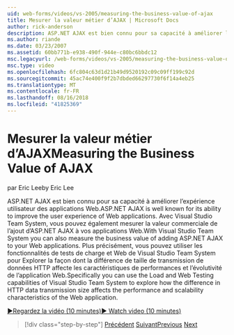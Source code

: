 ```yaml
---
uid: web-forms/videos/vs-2005/measuring-the-business-value-of-ajax
title: Mesurer la valeur métier d’AJAX | Microsoft Docs
author: rick-anderson
description: ASP.NET AJAX est bien connu pour sa capacité à améliorer l’expérience utilisateur des applications Web. Avec Visual Studio Team System, vous pouvez également mesurer la busine...
ms.author: riande
ms.date: 03/23/2007
ms.assetid: 60bb771b-e938-490f-944e-c80bc6bbdc12
msc.legacyurl: /web-forms/videos/vs-2005/measuring-the-business-value-of-ajax
msc.type: video
ms.openlocfilehash: 6fc804c63d1d21b49d9520192c09c09ff199c92d
ms.sourcegitcommit: 45ac74e400f9f2b7dbded66297730f6f14a4eb25
ms.translationtype: MT
ms.contentlocale: fr-FR
ms.lasthandoff: 08/16/2018
ms.locfileid: "41825369"
---
```

<a name="measuring-the-business-value-of-ajax"></a><span data-ttu-id="26914-104">Mesurer la valeur métier d’AJAX</span><span class="sxs-lookup"><span data-stu-id="26914-104">Measuring the Business Value of AJAX</span></span>
====================
<span data-ttu-id="26914-105">par Eric Lee</span><span class="sxs-lookup"><span data-stu-id="26914-105">by Eric Lee</span></span>

<span data-ttu-id="26914-106">ASP.NET AJAX est bien connu pour sa capacité à améliorer l’expérience utilisateur des applications Web.</span><span class="sxs-lookup"><span data-stu-id="26914-106">ASP.NET AJAX is well known for its ability to improve the user experience of Web applications.</span></span> <span data-ttu-id="26914-107">Avec Visual Studio Team System, vous pouvez également mesurer la valeur commerciale de l’ajout d’ASP.NET AJAX à vos applications Web.</span><span class="sxs-lookup"><span data-stu-id="26914-107">With Visual Studio Team System you can also measure the business value of adding ASP.NET AJAX to your Web applications.</span></span> <span data-ttu-id="26914-108">Plus précisément, vous pouvez utiliser les fonctionnalités de tests de charge et Web de Visual Studio Team System pour Explorer la façon dont la différence de taille de transmission de données HTTP affecte les caractéristiques de performances et l’évolutivité de l’application Web.</span><span class="sxs-lookup"><span data-stu-id="26914-108">Specifically you can use the Load and Web Testing capabilities of Visual Studio Team System to explore how the difference in HTTP data transmission size affects the performance and scalability characteristics of the Web application.</span></span>

[<span data-ttu-id="26914-109">&#9654;Regardez la vidéo (10 minutes)</span><span class="sxs-lookup"><span data-stu-id="26914-109">&#9654; Watch video (10 minutes)</span></span>](https://channel9.msdn.com/Blogs/ASP-NET-Site-Videos/measuring-the-business-value-of-ajax)

> [!div class="step-by-step"]
> <span data-ttu-id="26914-110">[Précédent](introduction-to-managing-and-running-tests-with-team-system.md)
> [Suivant](code-coverage-of-automated-tests.md)</span><span class="sxs-lookup"><span data-stu-id="26914-110">[Previous](introduction-to-managing-and-running-tests-with-team-system.md)
[Next](code-coverage-of-automated-tests.md)</span></span>
